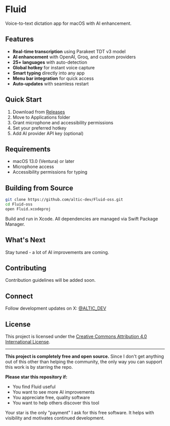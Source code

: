 # Fluid

Voice-to-text dictation app for macOS with AI enhancement.

## Features

- **Real-time transcription** using Parakeet TDT v3 model
- **AI enhancement** with OpenAI, Groq, and custom providers
- **25+ languages** with auto-detection
- **Global hotkey** for instant voice capture
- **Smart typing** directly into any app
- **Menu bar integration** for quick access
- **Auto-updates** with seamless restart

## Quick Start

1. Download from [Releases](../../releases)
2. Move to Applications folder
3. Grant microphone and accessibility permissions
4. Set your preferred hotkey
5. Add AI provider API key (optional)

## Requirements

- macOS 13.0 (Ventura) or later
- Microphone access
- Accessibility permissions for typing

## Building from Source

```bash
git clone https://github.com/altic-dev/Fluid-oss.git
cd Fluid-oss
open Fluid.xcodeproj
```

Build and run in Xcode. All dependencies are managed via Swift Package Manager.

## What's Next

Stay tuned - a lot of AI improvements are coming.

## Contributing

Contribution guidelines will be added soon.

## Connect

Follow development updates on X: [@ALTIC_DEV](https://x.com/ALTIC_DEV)

## License

This project is licensed under the [Creative Commons Attribution 4.0 International License](https://creativecommons.org/licenses/by/4.0/).

---

**This project is completely free and open source.** Since I don't get anything out of this other than helping the community, the only way you can support this work is by starring the repo. 

**Please star this repository if:**
- You find Fluid useful
- You want to see more AI improvements 
- You appreciate free, quality software
- You want to help others discover this tool

Your star is the only "payment" I ask for this free software. It helps with visibility and motivates continued development.